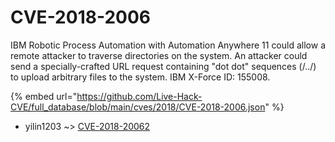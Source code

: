 # CVE-2018-2006

IBM Robotic Process Automation with Automation Anywhere 11 could allow a remote attacker to traverse directories on the system. An attacker could send a specially-crafted URL request containing "dot dot" sequences (/../) to upload arbitrary files to the system. IBM X-Force ID: 155008.

{% embed url="https://github.com/Live-Hack-CVE/full_database/blob/main/cves/2018/CVE-2018-2006.json" %}


* yilin1203 ~> [CVE-2018-20062](https://www.alice-snow.ru/2018/database/cve-2018-2006/cve-2018-20062-yilin1203)